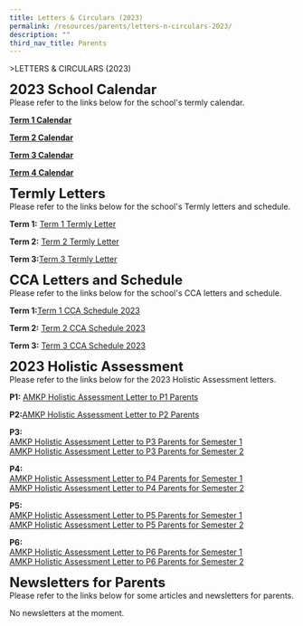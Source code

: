 ```yaml
---
title: Letters & Circulars (2023)
permalink: /resources/parents/letters-n-circulars-2023/
description: ""
third_nav_title: Parents
---
```

&gt;LETTERS &amp; CIRCULARS (2023)

**<font size="5">2023 School Calendar</font>**<br>
Please refer to the links below for the school's termly calendar.

**[Term 1 Calendar](https://docs.google.com/spreadsheets/d/1UBePeZtFSetAWP451jafiyA2tUTYAqeH/edit?usp=share_link&amp;ouid=107219167406396481602&amp;rtpof=true&amp;sd=true)**

**[Term 2 Calendar](https://docs.google.com/spreadsheets/d/13WURUNwSbF6Um3czs-2EVX5I_YgKfiWj/edit?usp=share_link&amp;ouid=107219167406396481602&amp;rtpof=true&amp;sd=true)**

**[Term 3 Calendar](https://docs.google.com/spreadsheets/d/1MPVMFm1jNg4SPX4xuKQZGugBC3tV3BVX/edit?usp=sharing&amp;ouid=107219167406396481602&amp;rtpof=true&amp;sd=true)**

**[Term 4 Calendar](https://docs.google.com/spreadsheets/d/1ZoRpjAAk6kUx4dKGevXHf47Th92z0_Wj/edit?usp=sharing&amp;ouid=107219167406396481602&amp;rtpof=true&amp;sd=true)**

**<font size="5">Termly Letters</font>**<br>
Please refer to the links below for the school's Termly letters and schedule.

**Term 1:** [Term 1 Termly Letter](/files/Resources/AMKP_SCH23_001_AMKP_Term1_Letter.pdf)

**Term 2:** [Term 2 Termly Letter](/files/Resources/AMKP_SCH23_021_AMKP_Term2_letter.pdf)

**Term 3:**[Term 3 Termly Letter](/files/2023%20amkp%20term%203%20letter%20.pdf)
<br>

**<font size="5">CCA Letters and Schedule</font>**<br>
Please refer to the links below for the school's CCA letters and schedule.

**Term 1:**[Term 1 CCA Schedule 2023](/files/Resources/Term1_CCA_Schedule_2023.pdf.pdf)

**Term 2:** [Term 2 CCA Schedule 2023](/files/Resources/Term2_CCA_Schedule_2023.pdf)

**Term 3:** [Term 3 CCA Schedule 2023](/files/Resources/term3_cca_schedule_2023.pdf)
<br>

**<font size="5">2023 Holistic Assessment</font>** <br>
Please refer to the links below for the 2023 Holistic Assessment letters.

**P1:** [AMKP Holistic Assessment Letter to P1 Parents](/files/Resources/Holistic_Assessment_Letters/P1_Holistic_Assessment_Letter_Parents.pdf)

**P2:**[AMKP Holistic Assessment Letter to P2 Parents](/files/Resources/Holistic_Assessment_Letters/P2_Holistic_Assessment_Letter_Parents.pdf)

**P3:** 
<br>[AMKP Holistic Assessment Letter to P3 Parents for Semester 1](/files/Resources/Holistic_Assessment_Letters/P3_Holistic_Assessment_Letter_Parents.pdf)
<br>[AMKP Holistic Assessment Letter to P3 Parents for Semester 2](/files/Resources/Holistic_Assessment_Letters/amkp%20holistic%20assessment%20letter%20to%202023%20p3%20parents%20sem%202_33a.pdf)

**P4:**
<br>[AMKP Holistic Assessment Letter to P4 Parents for Semester 1](/files/Resources/Holistic_Assessment_Letters/P4_Holistic_Assessment_Letter_Parents.pdf)
<br>[AMKP Holistic Assessment Letter to P4 Parents for Semester 2](/files/Resources/Holistic_Assessment_Letters/amkp%20holistic%20assessment%20letter%20to%202023%20p4%20parents%20sem%202_33b.pdf)

**P5:**
<br>[AMKP Holistic Assessment Letter to P5 Parents for Semester 1](/files/Resources/Holistic_Assessment_Letters/P5_Holistic_Assessment_Letter_Parents.pdf)
<br>[AMKP Holistic Assessment Letter to P5 Parents for Semester 2](/files/Resources/Holistic_Assessment_Letters/amkp%20holistic%20assessment%20letter%20to%202023%20p5%20parents%20sem%202_33c.pdf)

**P6:**
<br>[ AMKP Holistic Assessment Letter to P6 Parents for Semester 1](/files/Resources/Holistic_Assessment_Letters/P6_Holistic_Assessment_Letter_Parents.pdf)
<br>[ AMKP Holistic Assessment Letter to P6 Parents for Semester 2](/files/Resources/Holistic_Assessment_Letters/amkp%20holistic%20assessment%20letter%20to%202023%20p6%20parents%20sem%202_33d.pdf)

**<font size="5">Newsletters for Parents</font>** <br>
Please refer to the links below for some articles and newsletters for parents.

No newsletters at the moment.